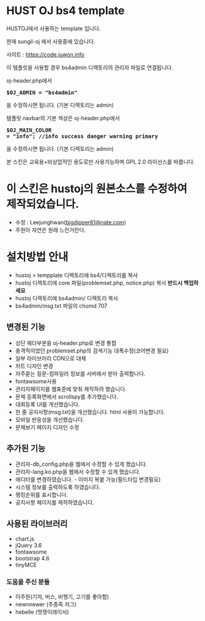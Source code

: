 # HUST OJ bs4 template
HUSTOJ에서 사용하는 template 입니다.

현재 sungil-oj 에서 사용중에 있습니다.

사이트 : https://code.juwon.info

이 템플릿을 사용할 경우 bs4admin 디렉토리의 관리자 파일로 연결됩니다.

oj-header.php에서 <b><pre>$OJ_ADMIN = "bs4admin"</pre></b>을 수정하시면 됩니다. (기본 디렉토리는 admin)

템플릿 navbar의 기본 색상은
oj-header.php에서 <b><pre>$OJ_MAIN_COLOR = "info"; //info success danger warning primary</pre></b>을 수정하시면 됩니다. (기본 디렉토리는 admin)

본 스킨은 교육용+비상업적인 용도로만 사용가능하며 GPL 2.0 라이선스를 따릅니다.



# 이 스킨은 hustoj의 원본소스를 수정하여 제작되었습니다.
- 수정 : Leejunghwan(bigdipper81@nate.com)
- 주원아 자연은 원래 느린거란다.

# 설치방법 안내
- hustoj > tempplate 디렉토리에 bs4/디렉토리를 복사
- hustoj 디렉토리에 core 파일(problemset.php, notice.php) 복사 <b>반드시 백업하세요</b>
- hustoj 디렉토리에 bs4admin/ 디렉토리 복사
- bs4admin/msg.txt 파일의 chomd 707 

## 변경된 기능
- 상단 헤더부분을 oj-header.php로 변경 통합
- 충격적이었던 problemset.php의 검색기능 대폭수정(코어변경 필요)
- 일부 라이브러리 CDN으로 대체
- 차트 디자인 변경
- 자주묻는 질문-컴파일러 정보를 서버에서 받아 출력합니다.
- fontawsome사용
- 관리자페이지를 웹표준에 맞춰 제작하려 했습니다.
- 문제 등록화면에서 scrollspy를 추가했습니다.
- 대회등록 UI를 개선했습니다.
- 한 줄 공지사항(msg.txt)을 개선했습니다. html 사용이 가능합니다.
- 모바일 반응성을 개선했습니다.
- 문제보기 페이지 디자인 수정


## 추가된 기능
- 관리자-db_config.php을 웹에서 수정할 수 있게 했습니다.
- 관리자-lang.ko.php을 웹에서 수정할 수 있게 했습니다.
- 에디터를 변경하였습니다. - 이미지 복붙 가능(필드타입 변경필요)
- 시스템 정보를 출력하도록 하였습니다.
- 랭킹순위를 표시합니다.
- 공지사항 페이지를 제작하였습니다.

## 사용된 라이브러리
- chart.js
- jQuery 3.6
- fontawsome
- bootstrap 4.6
- tinyMCE

### 도움을 주신 분들
- 이주원(기차, 버스, 비행기, 고기를 좋아함)
- newnnewer (주종족 저그)
- hebelle (멋쟁이레이서)
